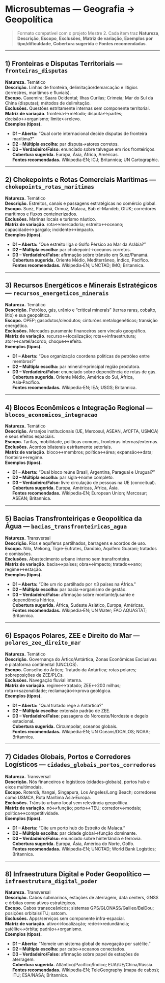 # Microsubtemas — Geografia → Geopolítica

> Formato compatível com o projeto Mestre 2. Cada item traz **Natureza**, **Descrição**, **Escopo**, **Exclusões**, **Matriz de variação**, **Exemplos por tipo/dificuldade**, **Cobertura sugerida** e **Fontes recomendadas**.

---

## 1) Fronteiras e Disputas Territoriais — `fronteiras_disputas`
**Natureza.** Temático  
**Descrição.** Linhas de fronteira, delimitação/demarcação e litígios (terrestres, marítimos e fluviais).  
**Escopo.** Caxemira; Saara Ocidental; Ilhas Curilas; Crimeia; Mar do Sul da China (disputas); métodos de delimitação.  
**Exclusões.** Questões estritamente internas sem componente territorial.  
**Matriz de variação.** fronteira↔método; disputa↔partes; decisão↔organismo; limite↔relevo.  
**Exemplos (tipos).**  
- **D1 – Aberta:** “Qual corte internacional decide disputas de fronteira marítima?”  
- **D2 – Múltipla escolha:** par disputa→atores corretos.  
- **D3 – Verdadeiro/Falso:** enunciado sobre talvegue em rios fronteiriços.  
**Cobertura sugerida.** Europa, Ásia, África, Américas.  
**Fontes recomendadas.** Wikipedia‑EN; ICJ; Britannica; UN Cartographic.

---

## 2) Chokepoints e Rotas Comerciais Marítimas — `chokepoints_rotas_maritimas`
**Natureza.** Temático  
**Descrição.** Estreitos, canais e passagens estratégicas no comércio global.  
**Escopo.** Suez, Panamá, Ormuz, Malaca, Bab el‑Mandeb, GIUK; corredores marítimos e fluxos conteinerizados.  
**Exclusões.** Marinas locais e turismo náutico.  
**Matriz de variação.** rota↔mercadoria; estreito↔oceano; capacidade↔gargalo; incidente↔impacto.  
**Exemplos (tipos).**  
- **D1 – Aberta:** “Que estreito liga o Golfo Pérsico ao Mar da Arábia?”  
- **D2 – Múltipla escolha:** par chokepoint→oceanos corretos.  
- **D3 – Verdadeiro/Falso:** afirmação sobre trânsito em Suez/Panamá.  
**Cobertura sugerida.** Oriente Médio, Mediterrâneo, Índico, Pacífico.  
**Fontes recomendadas.** Wikipedia‑EN; UNCTAD; IMO; Britannica.

---

## 3) Recursos Energéticos e Minerais Estratégicos — `recursos_energeticos_minerais`
**Natureza.** Temático  
**Descrição.** Petróleo, gás, urânio e “critical minerals” (terras raras, cobalto, lítio) e sua geopolítica.  
**Escopo.** OPEP; gasodutos/oleodutos; cinturões metalogenéticos; transição energética.  
**Exclusões.** Mercados puramente financeiros sem vínculo geográfico.  
**Matriz de variação.** recurso↔localização; rota↔infraestrutura; ator↔cartel/acordo; choque↔efeito.  
**Exemplos (tipos).**  
- **D1 – Aberta:** “Que organização coordena políticas de petróleo entre membros?”  
- **D2 – Múltipla escolha:** par mineral→principal região produtora.  
- **D3 – Verdadeiro/Falso:** enunciado sobre dependência de rotas de gás.  
**Cobertura sugerida.** Oriente Médio, América do Sul, África, Ásia‑Pacífico.  
**Fontes recomendadas.** Wikipedia‑EN; IEA; USGS; Britannica.

---

## 4) Blocos Econômicos e Integração Regional — `blocos_economicos_integracao`
**Natureza.** Temático  
**Descrição.** Arranjos institucionais (UE, Mercosul, ASEAN, AfCFTA, USMCA) e seus efeitos espaciais.  
**Escopo.** Tarifas, mobilidade, políticas comuns, fronteiras internas/externas.  
**Exclusões.** Acordos bilaterais estritamente setoriais.  
**Matriz de variação.** bloco↔membros; política↔área; expansão↔data; fronteira↔regime.  
**Exemplos (tipos).**  
- **D1 – Aberta:** “Qual bloco reúne Brasil, Argentina, Paraguai e Uruguai?”  
- **D2 – Múltipla escolha:** par sigla→nome completo.  
- **D3 – Verdadeiro/Falso:** livre circulação de pessoas na UE (conceitual).  
**Cobertura sugerida.** Europa, Américas, África, Ásia.  
**Fontes recomendadas.** Wikipedia‑EN; European Union; Mercosur; ASEAN; Britannica.

---

## 5) Bacias Transfronteiriças e Geopolítica da Água — `bacias_transfronteiricas_agua`
**Natureza.** Transversal  
**Descrição.** Rios e aquíferos partilhados, barragens e acordos de uso.  
**Escopo.** Nilo, Mekong, Tigre‑Eufrates, Danúbio, Aquífero Guarani; tratados e comissões.  
**Exclusões.** Abastecimento urbano interno sem transfronteira.  
**Matriz de variação.** bacia↔países; obra↔impacto; tratado↔ano; regime↔estação.  
**Exemplos (tipos).**  
- **D1 – Aberta:** “Cite um rio partilhado por ≥3 países na África.”  
- **D2 – Múltipla escolha:** par bacia→organismo de gestão.  
- **D3 – Verdadeiro/Falso:** afirmação sobre montante/jusante e dependência hídrica.  
**Cobertura sugerida.** África, Sudeste Asiático, Europa, Américas.  
**Fontes recomendadas.** Wikipedia‑EN; UN Water; FAO AQUASTAT; Britannica.

---

## 6) Espaços Polares, ZEE e Direito do Mar — `polares_zee_direito_mar`
**Natureza.** Temático  
**Descrição.** Governança do Ártico/Antártica, Zonas Econômicas Exclusivas e plataforma continental (UNCLOS).  
**Escopo.** Conselho do Ártico; Tratado da Antártica; rotas polares; sobreposições de ZEE/PLCs.  
**Exclusões.** Navegação fluvial interna.  
**Matriz de variação.** regime↔tratado; ZEE↔200 milhas; rota↔sazonalidade; reclamação↔prova geológica.  
**Exemplos (tipos).**  
- **D1 – Aberta:** “Qual tratado rege a Antártica?”  
- **D2 – Múltipla escolha:** extensão padrão de ZEE.  
- **D3 – Verdadeiro/Falso:** passagens do Noroeste/Nordeste e degelo estacional.  
**Cobertura sugerida.** Circumpolar, oceanos globais.  
**Fontes recomendadas.** Wikipedia‑EN; UN Oceans/DOALOS; NOAA; Britannica.

---

## 7) Cidades Globais, Portos e Corredores Logísticos — `cidades_globais_portos_corredores`
**Natureza.** Transversal  
**Descrição.** Nós financeiros e logísticos (cidades‑globais), portos hub e eixos multimodais.  
**Escopo.** Roterdã, Xangai, Singapura, Los Angeles/Long Beach; corredores como USMCA, Rota Marítima Ásia‑Europa.  
**Exclusões.** Trânsito urbano local sem relevância geopolítica.  
**Matriz de variação.** nó↔função; porto↔TEU; corredor↔modais; política↔competitividade.  
**Exemplos (tipos).**  
- **D1 – Aberta:** “Cite um porto hub do Estreito de Malaca.”  
- **D2 – Múltipla escolha:** par cidade global→função dominante.  
- **D3 – Verdadeiro/Falso:** enunciado sobre hinterlândia e ferrovia.  
**Cobertura sugerida.** Europa, Ásia, América do Norte, Golfo.  
**Fontes recomendadas.** Wikipedia‑EN; UNCTAD; World Bank Logistics; Britannica.

---

## 8) Infraestrutura Digital e Poder Geopolítico — `infraestrutura_digital_poder`
**Natureza.** Transversal  
**Descrição.** Cabos submarinos, estações de aterragem, data centers, GNSS e órbitas como ativos estratégicos.  
**Escopo.** Cabos transoceânicos; sistemas GPS/GLONASS/Galileo/BeiDou; posições orbitais/ITU; satcom.  
**Exclusões.** Apps/serviços sem componente infra‑espacial.  
**Matriz de variação.** ativo↔localização; rede↔redundância; satélite↔órbita; padrão↔organismo.  
**Exemplos (tipos).**  
- **D1 – Aberta:** “Nomeie um sistema global de navegação por satélite.”  
- **D2 – Múltipla escolha:** par cabo→oceanos conectados.  
- **D3 – Verdadeiro/Falso:** afirmação sobre papel de estações de aterragem.  
**Cobertura sugerida.** Atlântico/Pacífico/Índico; EUA/UE/China/Rússia.  
**Fontes recomendadas.** Wikipedia‑EN; TeleGeography (mapa de cabos); ITU; ESA/NASA; Britannica.

